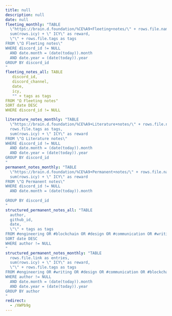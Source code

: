 ```yaml
---
title: null
description: null
date: null
fleeting_monthly: "TABLE
  \"https://brain.d.foundation/%CE%A9+Fleeting+notes/\" + rows.file.name as entries,
  sum(rows.icy) + \" ICY\" as reward,
  \"\" + rows.file.tags as tags
FROM \"Ω Fleeting notes\"
WHERE discord_id != NULL
  AND date.month = (date(today)).month
  AND date.year = (date(today)).year
GROUP BY discord_id
"
fleeting_notes_all: TABLE
   discord_id,
   discord_channel,
   date,
   icy,
   "" + tags as tags
FROM "Ω Fleeting notes"
SORT date DESC
WHERE discord_id != NULL

literature_notes_monthly: "TABLE
  \"https://brain.d.foundation/%CE%A9+Literature+notes/\" + rows.file.name as entries,
  rows.file.tags as tags,
  sum(rows.icy) + \" ICY\" as reward
FROM \"Ω Literature notes\"
WHERE discord_id != NULL
  AND date.month = (date(today)).month
  AND date.year = (date(today)).year
GROUP BY discord_id
"
permanent_notes_monthly: "TABLE
  \"https://brain.d.foundation/%CE%A9+Permanent+notes/\" + rows.file.name as entries,
  sum(rows.icy) + \" ICY\" as reward
FROM \"Ω Permanent notes\"
WHERE discord_id != NULL
  AND date.month = (date(today)).month
  
GROUP BY discord_id
"
structured_permanent_notes_all: "TABLE
  author,
  github_id,
  date,
  \"\" + tags as tags
FROM #engineering OR #blockchain OR #design OR #communication OR #writing OR #mobile
SORT date DESC
WHERE author != NULL
"
structured_permanent_notes_monthly: "TABLE
  rows.file.link as entries,
  sum(rows.icy) + \" ICY\" as reward,
  \"\" + rows.file.tags as tags
FROM #engineering OR #writing OR #design OR #communication OR #blockchain OR #mobile 
WHERE author != NULL
  AND date.month = (date(today)).month
  AND date.year = (date(today)).year
GROUP BY author
"
redirect:
  - /XWPb9g
---
```



